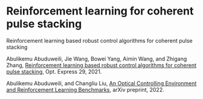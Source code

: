 # Reinforcement learning for coherent pulse stacking

Reinforcement learning based robust control algorithms for coherent pulse stacking

Abulikemu Abuduweili, Jie Wang, Bowei Yang, Aimin Wang, and Zhigang Zhang, [Reinforcement learning based robust control algorithms for coherent pulse stacking](https://opg.optica.org/oe/fulltext.cfm?uri=oe-29-16-26068), Opt. Express 29, 2021.

Abulikemu Abuduweili, and Changliu Liu, [An Optical Controlling Environment and Reinforcement Learning Benchmarks](https://arxiv.org/abs/2203.12114), arXiv preprint, 2022.
